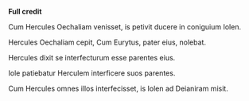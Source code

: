 **Full credit**

Cum Hercules Oechaliam venisset, is petivit ducere in coniguium Iolen. 

Hercules Oechaliam cepit, Cum  Eurytus, pater eius, nolebat. 

Hercules dixit se interfecturum esse parentes eius. 

Iole patiebatur Herculem interficere suos parentes. 

Cum Hercules omnes  illos interfecisset, is Iolen ad Deianiram misit.

